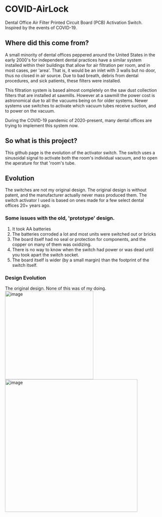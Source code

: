 # COVID-AirLock
Dental Office Air Filter Printed Circuit Board (PCB) Activation Switch. Inspired by the events of COVID-19.

<h2>Where did this come from?</h2>
A small minority of dental offices peppered around the United States in the early 2000's for independent dental practices have a similar system installed within their buildings that allow for air filtration per room, and in most cases, per 'area'. That is, it would be an inlet with 3 walls but no door, thus no closed in air source. Due to bad breath, debris from dental procedures, and sick patients, these filters were installed. 

<!-- add info about original company and manufacturer if possible 
 picture in iphone photo library with some info-->
This filtration system is based almost completely on the saw dust collection filters that are installed at sawmills. However at a sawmill the power cost is astronomical due to all the vacuums being on for older systems. Newer systems use switches to activate which vacuum tubes receive suction, and to power on the vacuum.

During the COVID-19 pandemic of 2020-present, many dental offices are trying to implement this system now. 

<h2>So what is this project?</h2>
This github page is the evolution of the activator switch. The switch uses a sinusoidal signal to activate both the room's individual vacuum, and to open the aperature for that 'room's tube. 

<h2>Evolution</h2>
The switches are not my original design. The original design is without patent, and the manufacturer actually never mass produced them. The switch activator I used is based on ones made for a few select dental offices 20+ years ago. 
<h3>Some issues with the old, 'prototype' design. </h3>
<ol><li>It took AA batteries</li>
<li>The batteries corroded a lot and most units were switched out or bricks</li>
<li>The board itself had no seal or protection for components, and the copper on many of them was oxidizing.</li>
<li>There is no way to know when the switch had power or was dead until you took apart the switch socket.</li>
<li>The board itself is wider (by a small margin) than the footprint of the switch itself.</li>
</ol>

<h3>Design Evolution</h3>
The original design. None of this was of my doing.

<img width="290" alt="image" src="https://user-images.githubusercontent.com/26822309/135679669-c33320c2-37d4-4f43-b4be-d66bb241ae65.png">
<img width="435" alt="image" src="https://user-images.githubusercontent.com/26822309/135679709-7499ec93-d27b-49aa-9505-b3b37ffb04fb.png">

